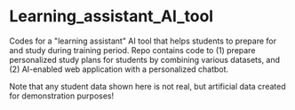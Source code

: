 # Learning_assistant_AI_tool
Codes for a "learning assistant" AI tool that helps students to prepare for and study during training period. Repo contains code to (1) prepare personalized study plans for students by combining various datasets, and (2) AI-enabled web application with a personalized chatbot.

Note that any student data shown here is not real, but artificial data created for demonstration purposes!

